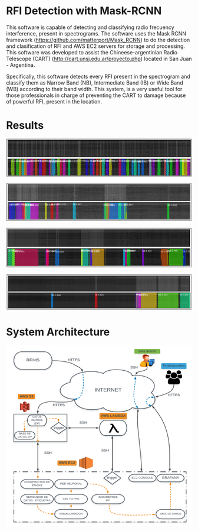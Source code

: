 # RFI Detection with Mask-RCNN
This software is capable of detecting and classifying radio frecuency interference, present in spectrograms. The software uses the Mask RCNN framework (https://github.com/matterport/Mask_RCNN) to do the detection and clasification of RFI and AWS EC2 servers for storage and processing. This software was developed to assist the Chineese-argentinian Radio Telescope (CART)  (http://cart.unsj.edu.ar/proyecto.php) located in San Juan - Argentina.

Specifically, this software detects every RFI present in the spectrogram and classify them as Narrow Band (NB), Intermediate Band (IB) or Wide Band (WB) according to their band width. This system, is a very useful tool for those professionals in charge of preventing the CART to damage because of powerful RFI, present in the location. 

# Results

![](Results/res1.PNG)

![](Results/res2.PNG)

![](Results/res3.PNG)

![](Results/res4.PNG)

# System Architecture

![](system-architecture.PNG)
